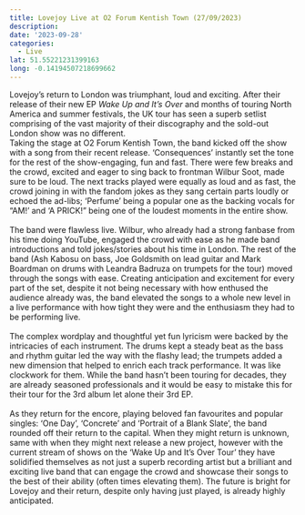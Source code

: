 ```yaml
---
title: Lovejoy Live at O2 Forum Kentish Town (27/09/2023)
description: 
date: '2023-09-28'
categories:
  - Live
lat: 51.55221231399163
long: -0.14194507218699662
---
```


Lovejoy’s return to London was triumphant, loud and exciting. After their release of their new EP *Wake Up and It’s Over* and months of touring North America and summer festivals, the UK tour has seen a superb setlist comprising of the vast majority of their discography and the sold-out London show was no different.
<br>
Taking the stage at O2 Forum Kentish Town, the band kicked off the show with a song from their recent release. ‘Consequences’ instantly set the tone for the rest of the show-engaging, fun and fast. There were few breaks and the crowd, excited and eager to sing back to frontman Wilbur Soot, made sure to be loud. The next tracks played were equally as loud and as fast, the crowd joining in with the fandom jokes as they sang certain parts loudly or echoed the ad-libs; ‘Perfume’ being a popular one as the backing vocals for “AM!’ and ‘A PRICK!” being one of the loudest moments in the entire show.
<br><br>
The band were flawless live. Wilbur, who already had a strong fanbase from his time doing YouTube, engaged the crowd with ease as he made band introductions and told jokes/stories about his time in London. The rest of the band (Ash Kabosu on bass, Joe Goldsmith on lead guitar and Mark Boardman on drums with Leandra Badruza on trumpets for the tour) moved through the songs with ease. Creating anticipation and excitement for every part of the set, despite it not being necessary with how enthused the audience already was, the band elevated the songs to a whole new level in a live performance with how tight they were and the enthusiasm they had to be performing live. 
<br><br>
The complex wordplay and thoughtful yet fun lyricism were backed by the intricacies of each instrument. The drums kept a steady beat as the bass and rhythm guitar led the way with the flashy lead; the trumpets added a new dimension that helped to enrich each track performance. It was like clockwork for them. While the band hasn’t been touring for decades, they are already seasoned professionals and it would be easy to mistake this for their tour for the 3rd album let alone their 3rd EP.
<br><br>
As they return for the encore, playing beloved fan favourites and popular singles: ‘One Day’, ‘Concrete’ and ‘Portrait of a Blank Slate’, the band rounded off their return to the capital. When they might return is unknown, same with when they might next release a new project, however with the current stream of shows on the ‘Wake Up and It’s Over Tour’ they have solidified themselves as not just a superb recording artist but a brilliant and exciting live band that can engage the crowd and showcase their songs to the best of their ability (often times elevating them). The future is bright for Lovejoy and their return, despite only having just played, is already highly anticipated.
